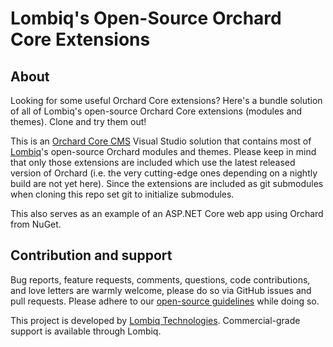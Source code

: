 # Lombiq's Open-Source Orchard Core Extensions



## About

Looking for some useful Orchard Core extensions? Here's a bundle solution of all of Lombiq's open-source Orchard Core extensions (modules and themes). Clone and try them out!

This is an [Orchard Core CMS](https://www.orchardcore.net/) Visual Studio solution that contains most of [Lombiq](https://lombiq.com)'s open-source Orchard modules and themes. Please keep in mind that only those extensions are included which use the latest released version of Orchard (i.e. the very cutting-edge ones depending on a nightly build are not yet here). Since the extensions are included as git submodules when cloning this repo set git to initialize submodules.

This also serves as an example of an ASP.NET Core web app using Orchard from NuGet.


## Contribution and support

Bug reports, feature requests, comments, questions, code contributions, and love letters are warmly welcome, please do so via GitHub issues and pull requests. Please adhere to our [open-source guidelines](https://lombiq.com/open-source-guidelines) while doing so.

This project is developed by [Lombiq Technologies](https://lombiq.com/). Commercial-grade support is available through Lombiq.
